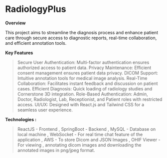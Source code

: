 # RadiologyPlus

**Overview**

This project aims to streamline the diagnosis process and enhance patient care through secure access to diagnostic reports, real-time collaboration, and efficient annotation tools.

**Key Features**

 > Secure User Authentication: Multi-factor authentication ensures authorized access to patient data.
 > Privacy Maintenance: Efficient consent management ensures patient data privacy.
 > DICOM Support: Intuitive annotation tools for medical image analysis.
 > Real-Time Collaboration: Facilitates instant feedback and discussion on patient cases.
 > Efficient Diagnosis: Quick loading of radiology studies and Cornerstone 3D integration.
 > Role-Based Authentication: Admin, Doctor, Radiologist, Lab, Receptionist, and Patient roles with restricted access.
 > UI/UX: Designed with React.js and Tailwind CSS for a seamless user experience.

**Technologies :**

 > ReactJS - Frontend  , 
 > SpringBoot - Backend  , 
 > MySQL - Database on local machine , 
 > WebSocket - For real time chat feature of the application ,
 > AWS - To store Dicom and JSON Images  , 
 > OHIF Viewer - For viewing , annotating dicom images and downloading the annotated images in png/jpeg format. 
